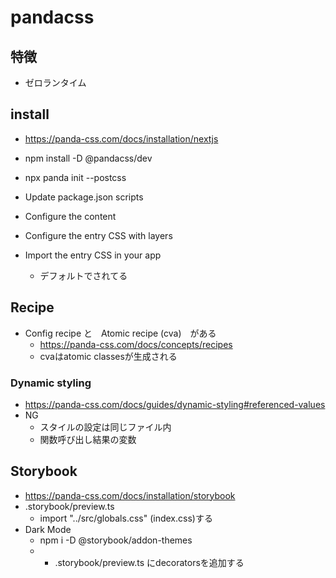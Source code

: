 # pandacss

## 特徴
- ゼロランタイム

## install
- https://panda-css.com/docs/installation/nextjs

- npm install -D @pandacss/dev
- npx panda init --postcss
- Update package.json scripts
- Configure the content
- Configure the entry CSS with layers
- Import the entry CSS in your app
    - デフォルトでされてる

## Recipe
- Config recipe	と　Atomic recipe (cva)　がある
    - https://panda-css.com/docs/concepts/recipes
    - cvaはatomic classesが生成される

### Dynamic styling
- https://panda-css.com/docs/guides/dynamic-styling#referenced-values
- NG
    - スタイルの設定は同じファイル内
    - 関数呼び出し結果の変数

## Storybook
- https://panda-css.com/docs/installation/storybook
- .storybook/preview.ts
    - import "../src/globals.css" (index.css)する
- Dark Mode
    - npm i -D @storybook/addon-themes
    - - .storybook/preview.ts にdecoratorsを追加する
